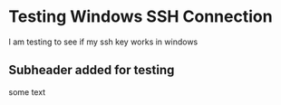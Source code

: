 # Testing Windows SSH Connection

I am testing to see if my ssh key works in windows

## Subheader added for testing

some text

